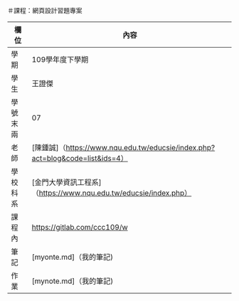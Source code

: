 ＃課程：網頁設計習題專案

欄位 | 內容
-----|--------
學期| 109學年度下學期
學生| 王證傑
學號末兩| 07
老師| [陳鍾誠]（https://www.nqu.edu.tw/educsie/index.php?act=blog&code=list&ids=4）
學校科系| [金門大學資訊工程系]（https://www.nqu.edu.tw/educsie/index.php）
課程內| https://gitlab.com/ccc109/w
筆記| [myonte.md]（我的筆記)
作業| [mynote.md]（我的筆記)
